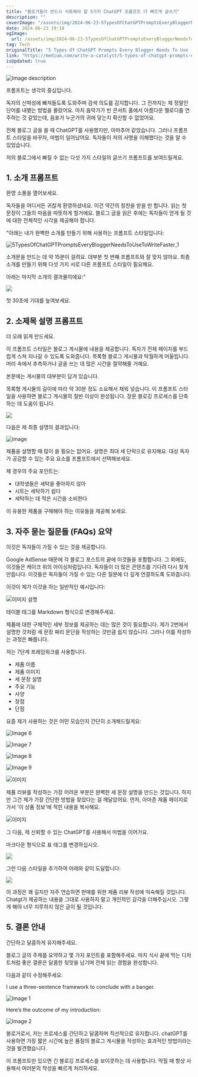 ```yaml
---
title: "블로거들이 반드시 사용해야 할 5가지 ChatGPT 프롬프트 더 빠르게 글쓰기"
description: ""
coverImage: "/assets/img/2024-06-23-5TypesOfChatGPTPromptsEveryBloggerNeedsToUseToWriteFaster_0.png"
date: 2024-06-23 19:10
ogImage:
  url: /assets/img/2024-06-23-5TypesOfChatGPTPromptsEveryBloggerNeedsToUseToWriteFaster_0.png
tag: Tech
originalTitle: "5 Types Of ChatGPT Prompts Every Blogger Needs To Use (To Write Faster)"
link: "https://medium.com/write-a-catalyst/5-types-of-chatgpt-prompts-every-blogger-needs-to-use-to-write-faster-9c511166ba81"
isUpdated: true
---
```


![Image description](/assets/img/2024-06-23-5TypesOfChatGPTPromptsEveryBloggerNeedsToUseToWriteFaster_0.png)

프롬프트는 생각의 중심입니다.

독자의 신박성에 빠져들도록 도와주며 검색 의도를 감지합니다. 그 전까지는 제 정말인 단어를 내뱉는 방법을 몰랐어요. 마치 음악가가 빈 콘서트 홀에서 아름다운 멜로디를 연주하는 것 같았는데, 음표가 누군가의 귀에 닿는지 확신할 수 없었어요.

전체 블로그 글을 쓸 때 ChatGPT를 사용했지만, 아마추어 같았습니다. 그러나 프롬프트 스타일을 바꾸자, 마법이 일어났어요. 독자들이 저의 사명을 이해했다는 것을 알 수 있었습니다.

<div class="content-ad"></div>

저의 블로그에서 빠질 수 없는 다섯 가지 스타일의 글쓰기 프롬프트를 보여드릴게요.

## 1. 소개 프롬프트

환영 소풍을 열어보세요.

독자들을 어디서든 귀찮게 환영하셨네요. 이건 약간의 칭찬을 받을 만 합니다. 읽는 첫 문장이 그들의 마음을 따뜻하게 할거에요. 블로그 글을 읽은 후에는 독자들이 얻게 될 것에 대한 전체적인 시각을 제공해야 합니다.

<div class="content-ad"></div>

"아래는 내가 완벽한 소개를 만들기 위해 사용하는 프롬프트 스타일입니다:

![5TypesOfChatGPTPromptsEveryBloggerNeedsToUseToWriteFaster_1](/assets/img/2024-06-23-5TypesOfChatGPTPromptsEveryBloggerNeedsToUseToWriteFaster_1.png)

소개문을 만드는 데 약 15분이 걸려요. 대부분 첫 번째 프롬프트와 잘 맞지 않아요. 최종 소개를 만들기 위해 다섯 가지 서로 다른 프롬프트 스타일이 필요해요.

아래는 마지막 소개의 결과물이에요:"

<div class="content-ad"></div>

<img src="/assets/img/2024-06-23-5TypesOfChatGPTPromptsEveryBloggerNeedsToUseToWriteFaster_2.png" />

첫 30초에 기대를 높여보세요.

## 2. 소제목 설명 프롬프트

더 오래 읽게 만드세요.

<div class="content-ad"></div>

이 프롬프트 스타일은 블로그 게시물에 내용을 제공합니다. 독자가 전체 페이지를 부드럽게 스쳐 지나갈 수 있도록 도와줍니다. 목록형 블로그 게시물과 탁월하게 어울립니다. 머리 속에서 추측하거나 글을 쓰는 데 많은 시간을 절약해줄 거예요.

본문에는 게시물의 대부분이 담겨 있습니다.

목록형 게시물의 길이에 따라 약 30분 정도 소요해서 채워 넣습니다. 이 프롬프트 스타일을 사용하면 블로그 게시물의 절반 이상이 완성됩니다. 장문 블로깅 프로세스를 단축하는 데 도움이 됩니다.

<img src="/assets/img/2024-06-23-5TypesOfChatGPTPromptsEveryBloggerNeedsToUseToWriteFaster_3.png" />

<div class="content-ad"></div>

다음은 제 최종 설명의 결과입니다:

![image](/assets/img/2024-06-23-5TypesOfChatGPTPromptsEveryBloggerNeedsToUseToWriteFaster_4.png)

제품을 설명할 때 많이 쓸 필요는 없어요. 설명은 최대 세 단락으로 유지해요. 대상 독자가 공감할 수 있는 주요 요소를 프롬프트에서 선택해보세요.

제 경우의 주요 포인트는:

<div class="content-ad"></div>

- 대학생들은 세탁을 좋아하지 않아
- 시트는 세탁하기 쉽다
- 세탁하는 데 적은 시간을 소비한다

이 유용한 제품을 구매해야 하는 이유들을 제공해 보세요.

## 3. 자주 묻는 질문들 (FAQs) 요약

<div class="content-ad"></div>

이것은 독자들이 가질 수 있는 것을 제공합니다.

Google AdSense 때문에 각 블로그 포스트의 끝에 이것들을 포함합니다. 그 외에도, 이것들은 케이크 위의 아이싱처럼입니다. 독자들이 더 많은 콘텐츠를 기다려 다시 찾게 만듭니다. 이것들은 독자들이 가질 수 있는 다른 질문에 더 깊게 연결하도록 도와줍니다.

이것이 제가 이것을 하는 일반적인 예시입니다:

![이미지 설명](/assets/img/2024-06-23-5TypesOfChatGPTPromptsEveryBloggerNeedsToUseToWriteFaster_5.png)

<div class="content-ad"></div>

테이블 태그를 Markdown 형식으로 변경해주세요.

<div class="content-ad"></div>

제품에 대한 구체적인 세부 정보를 제공하는 데는 많은 것이 필요합니다. 제가 2번에서 설명한 것처럼 세 문장 짜리 문단을 작성하는 것만큼 쉽지 않습니다. 그러나 이를 작성하는 과정은 빠릅니다.

저는 7단계 프레임워크를 사용합니다.

- 제품 이름
- 제품 이미지
- 세 문장 설명
- 주요 기능
- 사양
- 장점
- 단점

요즘 제가 사용하는 것은 어떤 모습인지 간단히 소개해드릴게요:

<div class="content-ad"></div>

![Image 6](/assets/img/2024-06-23-5TypesOfChatGPTPromptsEveryBloggerNeedsToUseToWriteFaster_6.png)

![Image 7](/assets/img/2024-06-23-5TypesOfChatGPTPromptsEveryBloggerNeedsToUseToWriteFaster_7.png)

![Image 8](/assets/img/2024-06-23-5TypesOfChatGPTPromptsEveryBloggerNeedsToUseToWriteFaster_8.png)

![Image 9](/assets/img/2024-06-23-5TypesOfChatGPTPromptsEveryBloggerNeedsToUseToWriteFaster_9.png)

<div class="content-ad"></div>

![이미지](/assets/img/2024-06-23-5TypesOfChatGPTPromptsEveryBloggerNeedsToUseToWriteFaster_10.png)

제품 리뷰를 작성하는 가장 어려운 부분은 완벽한 세 문장 설명을 만드는 것입니다. 하지만 그건 제가 가장 간단한 방법을 찾았다는 걸 깨달았어요. 먼저, 아마존 제품 페이지로 가서 '이 상품 정보'에 적힌 내용을 복사해요.

![이미지](/assets/img/2024-06-23-5TypesOfChatGPTPromptsEveryBloggerNeedsToUseToWriteFaster_11.png)

그 다음, 제 신뢰할 수 있는 ChatGPT를 사용해서 마법을 이어가요.

<div class="content-ad"></div>

마크다운 형식으로 표 태그를 변경하십시오.

<img src="/assets/img/2024-06-23-5TypesOfChatGPTPromptsEveryBloggerNeedsToUseToWriteFaster_12.png" />

그런 다음 스타일을 추가하여 아래와 같이 도달합니다:

<img src="/assets/img/2024-06-23-5TypesOfChatGPTPromptsEveryBloggerNeedsToUseToWriteFaster_13.png" />

이 과정은 꽤 길지만 자주 연습하면 판매를 위한 제품 리뷰 작성에 익숙해질 것입니다. Chatgt가 제공하는 내용을 그대로 사용하지 말고 개인적인 감각을 더해주십시오. 그렇게 해야 너무 지루하지 않은 글이 될 것입니다.

<div class="content-ad"></div>

## 5. 결론 안내

간단하고 달콤하게 유지해주세요.

블로그 글의 주제를 요약하고 몇 가지 포인트를 포함해주세요. 마치 식사 끝에 먹는 디저트처럼 좋은 결론은 달콤한 뒷맛을 남기며 전체 읽는 경험을 완성합니다.

<div class="content-ad"></div>

다음과 같이 수정해주세요:

I use a three-sentence framework to conclude with a banger.

![Image 1](/assets/img/2024-06-23-5TypesOfChatGPTPromptsEveryBloggerNeedsToUseToWriteFaster_14.png)

Here’s the outcome of my introduction:

![Image 2](/assets/img/2024-06-23-5TypesOfChatGPTPromptsEveryBloggerNeedsToUseToWriteFaster_15.png)

<div class="content-ad"></div>

블로거로서, 저는 프로세스를 간단하고 달콤하며 직선적으로 유지합니다. chatGPT를 사용하면 가장 짧은 시간에 높은 품질의 블로그 게시물을 작성하는 효과적인 방법이라는 것을 발견했습니다.

이 프롬프트만 있으면 긴 블로깅 프로세스를 보이콧하는 데 사용합니다. 막힐 때 항상 사용해서 여러분의 작성을 빠르게 처리하세요.

